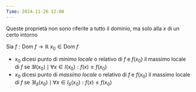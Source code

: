 ```yaml
---
Time: 2024-11-26 12:00
---
```

Queste proprietà non sono riferite a tutto il dominio, ma solo alla $x$ di un certo intorno

Sia $f:\text{Dom }f\to ℝ$
$x_0 \in \text{Dom }f$
- $x_0$ dicesi punto di *minimo locale* o relativo di $f$ e $f(x_0)$ il massimo locale di $f$ se $\exists I(x_0) \mid \forall x \in I(x_0) :f(x)\geq f(x_0)$
- $x_0$ dicesi punto di *massimo locale* o relativo di $f$ e $f(x_0)$ il massimo locale di $f$ se $\exists I_\delta(x_0) \mid \forall x \in I_\delta (x_0):f(x) \leq f(x_0)$
